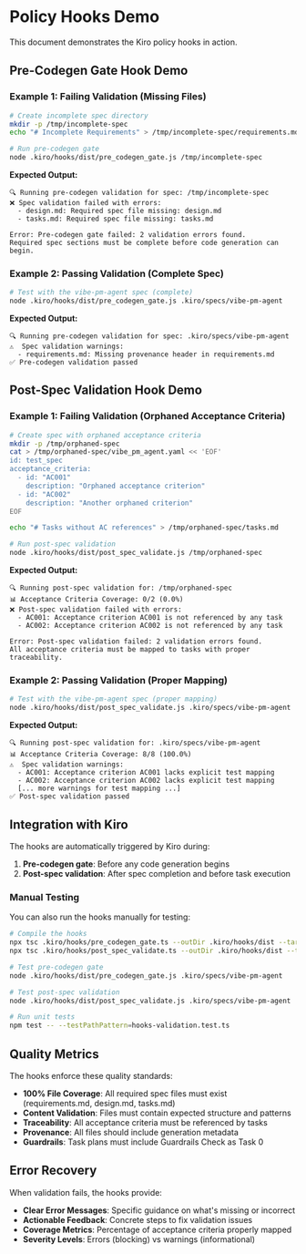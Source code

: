 # Policy Hooks Demo

This document demonstrates the Kiro policy hooks in action.

## Pre-Codegen Gate Hook Demo

### Example 1: Failing Validation (Missing Files)

```bash
# Create incomplete spec directory
mkdir -p /tmp/incomplete-spec
echo "# Incomplete Requirements" > /tmp/incomplete-spec/requirements.md

# Run pre-codegen gate
node .kiro/hooks/dist/pre_codegen_gate.js /tmp/incomplete-spec
```

**Expected Output:**
```
🔍 Running pre-codegen validation for spec: /tmp/incomplete-spec
❌ Spec validation failed with errors:
  - design.md: Required spec file missing: design.md
  - tasks.md: Required spec file missing: tasks.md

Error: Pre-codegen gate failed: 2 validation errors found.
Required spec sections must be complete before code generation can begin.
```

### Example 2: Passing Validation (Complete Spec)

```bash
# Test with the vibe-pm-agent spec (complete)
node .kiro/hooks/dist/pre_codegen_gate.js .kiro/specs/vibe-pm-agent
```

**Expected Output:**
```
🔍 Running pre-codegen validation for spec: .kiro/specs/vibe-pm-agent
⚠️  Spec validation warnings:
  - requirements.md: Missing provenance header in requirements.md
✅ Pre-codegen validation passed
```

## Post-Spec Validation Hook Demo

### Example 1: Failing Validation (Orphaned Acceptance Criteria)

```bash
# Create spec with orphaned acceptance criteria
mkdir -p /tmp/orphaned-spec
cat > /tmp/orphaned-spec/vibe_pm_agent.yaml << 'EOF'
id: test_spec
acceptance_criteria:
  - id: "AC001"
    description: "Orphaned acceptance criterion"
  - id: "AC002"
    description: "Another orphaned criterion"
EOF

echo "# Tasks without AC references" > /tmp/orphaned-spec/tasks.md

# Run post-spec validation
node .kiro/hooks/dist/post_spec_validate.js /tmp/orphaned-spec
```

**Expected Output:**
```
🔍 Running post-spec validation for: /tmp/orphaned-spec
📊 Acceptance Criteria Coverage: 0/2 (0.0%)
❌ Post-spec validation failed with errors:
  - AC001: Acceptance criterion AC001 is not referenced by any task
  - AC002: Acceptance criterion AC002 is not referenced by any task

Error: Post-spec validation failed: 2 validation errors found.
All acceptance criteria must be mapped to tasks with proper traceability.
```

### Example 2: Passing Validation (Proper Mapping)

```bash
# Test with the vibe-pm-agent spec (proper mapping)
node .kiro/hooks/dist/post_spec_validate.js .kiro/specs/vibe-pm-agent
```

**Expected Output:**
```
🔍 Running post-spec validation for: .kiro/specs/vibe-pm-agent
📊 Acceptance Criteria Coverage: 8/8 (100.0%)
⚠️  Spec validation warnings:
  - AC001: Acceptance criterion AC001 lacks explicit test mapping
  - AC002: Acceptance criterion AC002 lacks explicit test mapping
  [... more warnings for test mapping ...]
✅ Post-spec validation passed
```

## Integration with Kiro

The hooks are automatically triggered by Kiro during:

1. **Pre-codegen gate**: Before any code generation begins
2. **Post-spec validation**: After spec completion and before task execution

### Manual Testing

You can also run the hooks manually for testing:

```bash
# Compile the hooks
npx tsc .kiro/hooks/pre_codegen_gate.ts --outDir .kiro/hooks/dist --target es2020 --module commonjs --esModuleInterop
npx tsc .kiro/hooks/post_spec_validate.ts --outDir .kiro/hooks/dist --target es2020 --module commonjs --esModuleInterop

# Test pre-codegen gate
node .kiro/hooks/dist/pre_codegen_gate.js .kiro/specs/vibe-pm-agent

# Test post-spec validation
node .kiro/hooks/dist/post_spec_validate.js .kiro/specs/vibe-pm-agent

# Run unit tests
npm test -- --testPathPattern=hooks-validation.test.ts
```

## Quality Metrics

The hooks enforce these quality standards:

- **100% File Coverage**: All required spec files must exist (requirements.md, design.md, tasks.md)
- **Content Validation**: Files must contain expected structure and patterns
- **Traceability**: All acceptance criteria must be referenced by tasks
- **Provenance**: All files should include generation metadata
- **Guardrails**: Task plans must include Guardrails Check as Task 0

## Error Recovery

When validation fails, the hooks provide:

- **Clear Error Messages**: Specific guidance on what's missing or incorrect
- **Actionable Feedback**: Concrete steps to fix validation issues
- **Coverage Metrics**: Percentage of acceptance criteria properly mapped
- **Severity Levels**: Errors (blocking) vs warnings (informational)